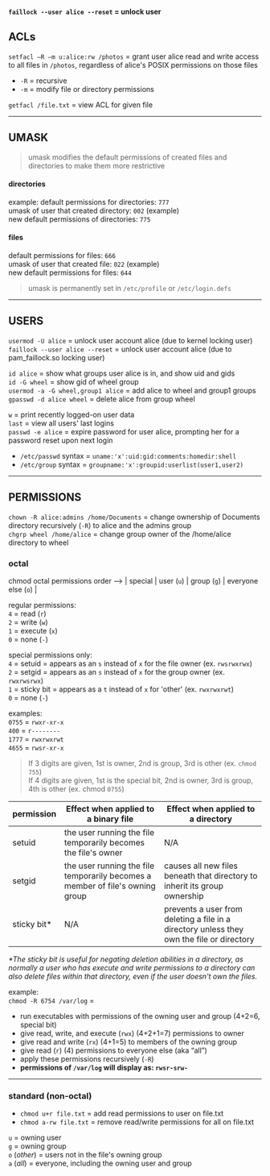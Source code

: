 **`faillock --user alice --reset` = unlock user**

## ACLs 

`setfacl –R –m u:alice:rw /photos` = grant user alice read and write access to all files in `/photos`, regardless of alice's POSIX permissions on those files
- `-R` = recursive
- `-m` = modify file or directory permissions

`getfacl /file.txt` = view ACL for given file  

---
## UMASK 

> umask modifies the default permissions of created files and directories to make them more restrictive 

#### directories 

example:
default permissions for directories: `777` \
umask of user that created directory: `002` (example) \
new default permissions of directories: `775`

#### files 

default permissions for files: `666` \
umask of user that created file: `022` (example) \
new default permissions for files: `644`

> umask is permanently set in `/etc/profile` or `/etc/login.defs`

---
## USERS 

`usermod -U alice` = unlock user account alice (due to kernel locking user) \
`faillock --user alice --reset` = unlock user account alice (due to pam_faillock.so locking user)

`id alice` = show what groups user alice is in, and show uid and gids \
`id -G wheel` = show gid of wheel group \
`usermod -a -G wheel,group1 alice` = add alice to wheel and group1 groups \
`gpasswd -d alice wheel` = delete alice from group wheel

`w` = print recently logged-on user data \
`last` = view all users' last logins \
`passwd -e alice` = expire password for user alice, prompting her for a password reset upon next login 

- `/etc/passwd` syntax = `uname:'x':uid:gid:comments:homedir:shell`
- `/etc/group` syntax = `groupname:'x':groupid:userlist(user1,user2)`

---
## PERMISSIONS

`chown -R alice:admins /home/Documents` = change ownership of Documents directory recursively (`-R`) to alice and the admins group \
`chgrp wheel /home/alice` = change group owner of the /home/alice directory to wheel 

### octal 

chmod octal permissions order --> | special | user (`u`) | group (`g`) | everyone else (`o`) |

regular permissions: \
`4` = read (`r`) \
`2` = write (`w`) \
`1` = execute (`x`) \
`0` = none (`-`)

special permissions only: \
`4` = setuid = appears as an `s` instead of `x` for the file owner (ex. `rwsrwxrwx`) \
`2` = setgid = appears as an `s` instead of `x` for the group owner (ex. `rwxrwsrwx`) \
`1` = sticky bit = appears as a `t` instead of `x` for 'other' (ex. `rwxrwxrwt`) \
`0` = none (`-`)

examples: \
`0755` = `rwxr-xr-x` \
`400` = `r--------` \
`1777` = `rwxrwxrwt` \
`4655` = `rwsr-xr-x`

> If 3 digits are given, 1st is owner, 2nd is group, 3rd is other (ex. `chmod 755`) \
> If 4 digits are given, 1st is the special bit, 2nd is owner, 3rd is group, 4th is other (ex. chmod `0755`)


| permission | Effect when applied to a binary file                           | Effect when applied to a directory |
| ---------- | -------------------------------------------------------------- | ---------------------------------- |
|setuid      | the user running the file temporarily becomes the file's owner | N/A                                |
|setgid      | the user running the file temporarily becomes a member of file's owning group | causes all new files beneath that directory to inherit its group ownership |
|sticky bit* | N/A | prevents a user from deleting a file in a directory unless they own the file or directory |

*\*The sticky bit is useful for negating deletion abilities in a directory, as normally a user who has execute and write permissions to a directory can also delete files within that directory, even if the user doesn't own the files.*


example: \
`chmod -R 6754 /var/log` = 
- run executables with permissions of the owning user and group (4+2=6, special bit)
- give read, write, and execute (`rwx`) (4+2+1=7) permissions to owner
- give read and write (`rx`) (4+1=5) to members of the owning group
- give read (`r`) (4) permissions to everyone else (aka “all”)
- apply these permissions recursively (`-R`)
- **permissions of `/var/log` will display as: `rwsr-srw-`**

---
### standard (non-octal) 

- `chmod u+r file.txt` = add read permissions to user on file.txt
- `chmod a-rw file.txt` = remove read/write permissions for all on file.txt 

`u` = owning user \
`g` = owning group \
`o` (*other*) = users not in the file's owning group \
`a` (*all*) = everyone, including the owning user and group
